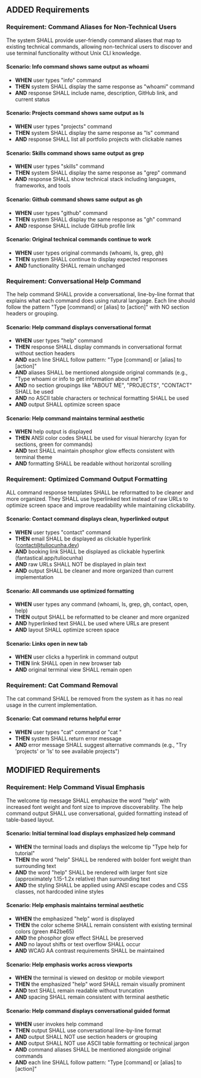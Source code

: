 ## ADDED Requirements

### Requirement: Command Aliases for Non-Technical Users

The system SHALL provide user-friendly command aliases that map to existing
technical commands, allowing non-technical users to discover and use terminal
functionality without Unix CLI knowledge.

#### Scenario: Info command shows same output as whoami

- **WHEN** user types "info" command
- **THEN** system SHALL display the same response as "whoami" command
- **AND** response SHALL include name, description, GitHub link, and current
  status

#### Scenario: Projects command shows same output as ls

- **WHEN** user types "projects" command
- **THEN** system SHALL display the same response as "ls" command
- **AND** response SHALL list all portfolio projects with clickable names

#### Scenario: Skills command shows same output as grep

- **WHEN** user types "skills" command
- **THEN** system SHALL display the same response as "grep" command
- **AND** response SHALL show technical stack including languages, frameworks,
  and tools

#### Scenario: Github command shows same output as gh

- **WHEN** user types "github" command
- **THEN** system SHALL display the same response as "gh" command
- **AND** response SHALL include GitHub profile link

#### Scenario: Original technical commands continue to work

- **WHEN** user types original commands (whoami, ls, grep, gh)
- **THEN** system SHALL continue to display expected responses
- **AND** functionality SHALL remain unchanged

### Requirement: Conversational Help Command

The help command SHALL provide a conversational, line-by-line format that
explains what each command does using natural language. Each line should follow
the pattern "Type [command] or [alias] to [action]" with NO section headers or
grouping.

#### Scenario: Help command displays conversational format

- **WHEN** user types "help" command
- **THEN** response SHALL display commands in conversational format without
  section headers
- **AND** each line SHALL follow pattern: "Type [command] or [alias] to
  [action]"
- **AND** aliases SHALL be mentioned alongside original commands (e.g., "Type
  whoami or info to get information about me")
- **AND** no section groupings like "ABOUT ME", "PROJECTS", "CONTACT" SHALL be
  used
- **AND** no ASCII table characters or technical formatting SHALL be used
- **AND** output SHALL optimize screen space

#### Scenario: Help command maintains terminal aesthetic

- **WHEN** help output is displayed
- **THEN** ANSI color codes SHALL be used for visual hierarchy (cyan for
  sections, green for commands)
- **AND** text SHALL maintain phosphor glow effects consistent with terminal
  theme
- **AND** formatting SHALL be readable without horizontal scrolling

### Requirement: Optimized Command Output Formatting

ALL command response templates SHALL be reformatted to be cleaner and more
organized. They SHALL use hyperlinked text instead of raw URLs to optimize
screen space and improve readability while maintaining clickability.

#### Scenario: Contact command displays clean, hyperlinked output

- **WHEN** user types "contact" command
- **THEN** email SHALL be displayed as clickable hyperlink
  (contact@tuliocunha.dev)
- **AND** booking link SHALL be displayed as clickable hyperlink
  (fantastical.app/tuliocunha)
- **AND** raw URLs SHALL NOT be displayed in plain text
- **AND** output SHALL be cleaner and more organized than current implementation

#### Scenario: All commands use optimized formatting

- **WHEN** user types any command (whoami, ls, grep, gh, contact, open, help)
- **THEN** output SHALL be reformatted to be cleaner and more organized
- **AND** hyperlinked text SHALL be used where URLs are present
- **AND** layout SHALL optimize screen space

#### Scenario: Links open in new tab

- **WHEN** user clicks a hyperlink in command output
- **THEN** link SHALL open in new browser tab
- **AND** original terminal view SHALL remain open

### Requirement: Cat Command Removal

The cat command SHALL be removed from the system as it has no real usage in the
current implementation.

#### Scenario: Cat command returns helpful error

- **WHEN** user types "cat" command or "cat <project-name>"
- **THEN** system SHALL return error message
- **AND** error message SHALL suggest alternative commands (e.g., "Try
  'projects' or 'ls' to see available projects")

## MODIFIED Requirements

### Requirement: Help Command Visual Emphasis

The welcome tip message SHALL emphasize the word "help" with increased font
weight and font size to improve discoverability. The help command output SHALL
use conversational, guided formatting instead of table-based layout.

#### Scenario: Initial terminal load displays emphasized help command

- **WHEN** the terminal loads and displays the welcome tip "Type help for
  tutorial"
- **THEN** the word "help" SHALL be rendered with bolder font weight than
  surrounding text
- **AND** the word "help" SHALL be rendered with larger font size (approximately
  1.15-1.2x relative) than surrounding text
- **AND** the styling SHALL be applied using ANSI escape codes and CSS classes,
  not hardcoded inline styles

#### Scenario: Help emphasis maintains terminal aesthetic

- **WHEN** the emphasized "help" word is displayed
- **THEN** the color scheme SHALL remain consistent with existing terminal
  colors (green #42be65)
- **AND** the phosphor glow effect SHALL be preserved
- **AND** no layout shifts or text overflow SHALL occur
- **AND** WCAG AA contrast requirements SHALL be maintained

#### Scenario: Help emphasis works across viewports

- **WHEN** the terminal is viewed on desktop or mobile viewport
- **THEN** the emphasized "help" word SHALL remain visually prominent
- **AND** text SHALL remain readable without truncation
- **AND** spacing SHALL remain consistent with terminal aesthetic

#### Scenario: Help command displays conversational guided format

- **WHEN** user invokes help command
- **THEN** output SHALL use conversational line-by-line format
- **AND** output SHALL NOT use section headers or grouping
- **AND** output SHALL NOT use ASCII table formatting or technical jargon
- **AND** command aliases SHALL be mentioned alongside original commands
- **AND** each line SHALL follow pattern: "Type [command] or [alias] to
  [action]"
